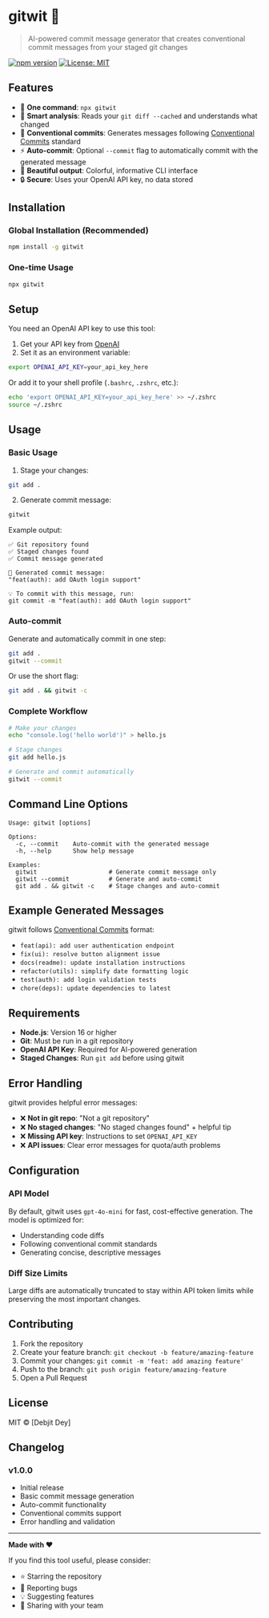 # gitwit 🤖

> AI-powered commit message generator that creates conventional commit messages from your staged git changes

[![npm version](https://badge.fury.io/js/gitwit.svg)](https://www.npmjs.com/package/gitwit)
[![License: MIT](https://img.shields.io/badge/License-MIT-yellow.svg)](https://opensource.org/licenses/MIT)

## Features

- 🚀 **One command**: `npx gitwit`
- 🎯 **Smart analysis**: Reads your `git diff --cached` and understands what changed
- 📝 **Conventional commits**: Generates messages following [Conventional Commits](https://conventionalcommits.org/) standard
- ⚡ **Auto-commit**: Optional `--commit` flag to automatically commit with the generated message
- 🎨 **Beautiful output**: Colorful, informative CLI interface
- 🔒 **Secure**: Uses your OpenAI API key, no data stored

## Installation

### Global Installation (Recommended)
```bash
npm install -g gitwit
```

### One-time Usage
```bash
npx gitwit
```

## Setup

You need an OpenAI API key to use this tool:

1. Get your API key from [OpenAI](https://platform.openai.com/api-keys)
2. Set it as an environment variable:

```bash
export OPENAI_API_KEY=your_api_key_here
```

Or add it to your shell profile (`.bashrc`, `.zshrc`, etc.):
```bash
echo 'export OPENAI_API_KEY=your_api_key_here' >> ~/.zshrc
source ~/.zshrc
```

## Usage

### Basic Usage

1. Stage your changes:
```bash
git add .
```

2. Generate commit message:
```bash
gitwit
```

Example output:
```
✅ Git repository found
✅ Staged changes found  
✅ Commit message generated

🚀 Generated commit message:
"feat(auth): add OAuth login support"

💡 To commit with this message, run:
git commit -m "feat(auth): add OAuth login support"
```

### Auto-commit

Generate and automatically commit in one step:

```bash
git add .
gitwit --commit
```

Or use the short flag:
```bash
git add . && gitwit -c
```

### Complete Workflow

```bash
# Make your changes
echo "console.log('hello world')" > hello.js

# Stage changes  
git add hello.js

# Generate and commit automatically
gitwit --commit
```

## Command Line Options

```
Usage: gitwit [options]

Options:
  -c, --commit    Auto-commit with the generated message
  -h, --help      Show help message

Examples:
  gitwit                    # Generate commit message only
  gitwit --commit           # Generate and auto-commit
  git add . && gitwit -c    # Stage changes and auto-commit
```

## Example Generated Messages

gitwit follows [Conventional Commits](https://conventionalcommits.org/) format:

- `feat(api): add user authentication endpoint`
- `fix(ui): resolve button alignment issue`  
- `docs(readme): update installation instructions`
- `refactor(utils): simplify date formatting logic`
- `test(auth): add login validation tests`
- `chore(deps): update dependencies to latest`

## Requirements

- **Node.js**: Version 16 or higher
- **Git**: Must be run in a git repository
- **OpenAI API Key**: Required for AI-powered generation
- **Staged Changes**: Run `git add` before using gitwit

## Error Handling

gitwit provides helpful error messages:

- ❌ **Not in git repo**: "Not a git repository"
- ❌ **No staged changes**: "No staged changes found" + helpful tip
- ❌ **Missing API key**: Instructions to set `OPENAI_API_KEY`
- ❌ **API issues**: Clear error messages for quota/auth problems

## Configuration

### API Model

By default, gitwit uses `gpt-4o-mini` for fast, cost-effective generation. The model is optimized for:
- Understanding code diffs
- Following conventional commit standards  
- Generating concise, descriptive messages

### Diff Size Limits

Large diffs are automatically truncated to stay within API token limits while preserving the most important changes.

## Contributing

1. Fork the repository
2. Create your feature branch: `git checkout -b feature/amazing-feature`
3. Commit your changes: `git commit -m 'feat: add amazing feature'`
4. Push to the branch: `git push origin feature/amazing-feature`
5. Open a Pull Request

## License

MIT © [Debjit Dey]

## Changelog

### v1.0.0
- Initial release
- Basic commit message generation
- Auto-commit functionality
- Conventional commits support
- Error handling and validation

---

**Made with ❤️**

If you find this tool useful, please consider:
- ⭐ Starring the repository
- 🐛 Reporting bugs
- 💡 Suggesting features
- 📢 Sharing with your team